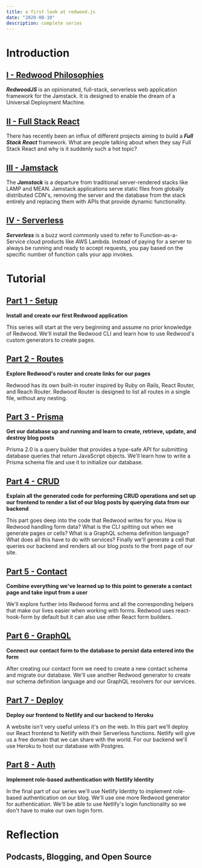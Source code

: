 ```yaml
---
title: a first look at redwood.js
date: "2020-08-10"
description: complete series
---
```


# Introduction

## [I - Redwood Philosophies](https://dev.to/ajcwebdev/redwood-1d46)

***RedwoodJS*** is an opinionated, full-stack, serverless web application framework for the Jamstack. It is designed to enable the dream of a Universal Deployment Machine.

## [II - Full Stack React](https://dev.to/ajcwebdev/full-stack-react-1ihi)

There has recently been an influx of different projects aiming to build a ***Full Stack React*** framework. What are people talking about when they say Full Stack React and why is it suddenly such a hot topic?

## [III - Jamstack](https://dev.to/ajcwebdev/a-short-history-of-the-jamstack-3lk7)

The ***Jamstack*** is a departure from traditional server-rendered stacks like LAMP and MEAN. Jamstack applications serve static files from globally distributed CDN's, removing the server and the database from the stack entirely and replacing them with APIs that provide dynamic functionality.

## [IV - Serverless](https://ajcwebdev.substack.com/p/42-a-short-history-of-serverless)

***Serverless*** is a buzz word commonly used to refer to Function-as-a-Service cloud products like AWS Lambda. Instead of paying for a server to always be running and ready to accept requests, you pay based on the specific number of function calls your app invokes.

# Tutorial

## [Part 1 - Setup](https://dev.to/ajcwebdev/a-first-look-at-redwood-js-1017)

**Install and create our first Redwood application**

This series will start at the very beginning and assume no prior knowledge of Redwood. We'll install the Redwood CLI and learn how to use Redwood's custom generators to create pages.

## [Part 2 - Routes](https://dev.to/ajcwebdev/a-first-look-at-redwood-js-part-2-44ph)

**Explore Redwood's router and create links for our pages**

Redwood has its own built-in router inspired by Ruby on Rails, React Router, and Reach Router. Redwood Router is designed to list all routes in a single file, without any nesting.

## [Part 3 - Prisma](https://dev.to/ajcwebdev/a-first-look-at-redwood-js-part-3-5ao5)

**Get our database up and running and learn to create, retrieve, update, and destroy blog posts**

Prisma 2.0 is a query builder that provides a type-safe API for submitting database queries that return JavaScript objects. We'll learn how to write a Prisma schema file and use it to initialize our database.

## [Part 4 - CRUD](https://dev.to/ajcwebdev/a-first-look-at-redwood-js-part-4-2m0g)

**Explain all the generated code for performing CRUD operations and set up our frontend to render a list of our blog posts by querying data from our backend**

This part goes deep into the code that Redwood writes for you. How is Redwood handling form data? What is the CLI spitting out when we generate pages or cells? What is a GraphQL schema definition language? What does all this have to do with services? Finally we'll generate a cell that queries our backend and renders all our blog posts to the front page of our site. 

## [Part 5 - Contact](https://dev.to/ajcwebdev/a-first-look-at-redwood-js-part-5-2ol4)

**Combine everything we've learned up to this point to generate a contact page and take input from a user**

We'll explore further into Redwood forms and all the corresponding helpers that make our lives easier when working with forms. Redwood uses react-hook-form by default but it can also use other React form builders.

## [Part 6 - GraphQL](https://dev.to/ajcwebdev/a-first-look-at-redwood-js-part-6-a25)

**Connect our contact form to the database to persist data entered into the form**

After creating our contact form we need to create a new contact schema and migrate our database. We'll use another Redwood generator to create our schema definition language and our GraphQL resolvers for our services.

## [Part 7 - Deploy](https://dev.to/ajcwebdev/a-first-look-at-redwood-js-part-7-22b0)

**Deploy our frontend to Netlify and our backend to Heroku**

A website isn't very useful unless it's on the web. In this part we'll deploy our React frontend to Netlify with their Serverless functions. Netlify will give us a free domain that we can share with the world. For our backend we'll use Heroku to host our database with Postgres.

## [Part 8 - Auth](https://dev.to/ajcwebdev/a-first-look-at-redwood-js-part-8-3pjc)

**Implement role-based authentication with Netlify Identity**

In the final part of our series we'll use Netlify Identity to implement role-based authentication on our blog. We'll use one more Redwood generator for authentication. We'll be able to use Netlify's login functionality so we don't have to make our own login form.

# Reflection

## Podcasts, Blogging, and Open Source